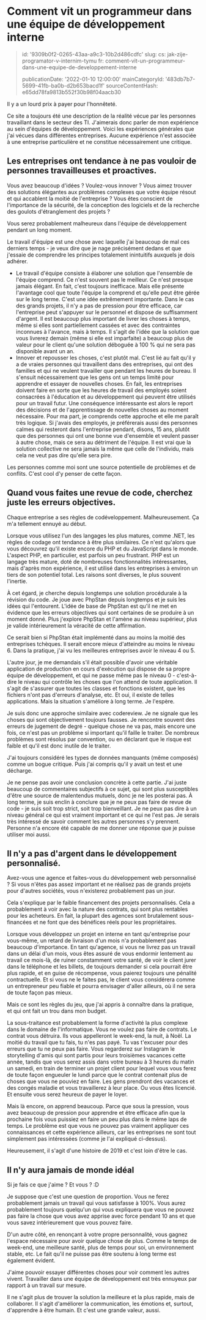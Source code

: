 Comment vit un programmeur dans une équipe de développement interne
===================================================================

> id: '9309b0f2-0265-43aa-a9c3-10b2d486cdfc'
> slug:
> 	cs: jak-zije-programator-v-internim-tymu
> 	fr: comment-vit-un-programmeur-dans-une-equipe-de-developpement-interne
> 
> publicationDate: '2022-01-10 12:00:00'
> mainCategoryId: '483db7b7-5699-41fb-ba0b-d2b653bacd1f'
> sourceContentHash: e65dd78fa9813b552f30b98f04aacb30

Il y a un lourd prix à payer pour l'honnêteté.

Ce site a toujours été une description de la réalité vécue par les personnes travaillant dans le secteur des TI. J'aimerais donc parler de mon expérience au sein d'équipes de développement. Voici les expériences générales que j'ai vécues dans différentes entreprises. Aucune expérience n'est associée à une entreprise particulière et ne constitue nécessairement une critique.

Les entreprises ont tendance à ne pas vouloir de personnes travailleuses et proactives.
----------------------------------------------

Vous avez beaucoup d'idées ? Voulez-vous innover ? Vous aimez trouver des solutions élégantes aux problèmes complexes que votre équipe résout et qui accablent la moitié de l'entreprise ? Vous êtes conscient de l'importance de la sécurité, de la conception des logiciels et de la recherche des goulots d'étranglement des projets ?

Vous serez probablement malheureux dans l'équipe de développement pendant un long moment.

Le travail d'équipe est une chose avec laquelle j'ai beaucoup de mal ces derniers temps - je veux dire que je nage précisément dedans et que j'essaie de comprendre les principes totalement inintuitifs auxquels je dois adhérer.

- Le travail d'équipe consiste à élaborer une solution que l'ensemble de l'équipe comprend. Ce n'est souvent pas le meilleur. Ce n'est presque jamais élégant. En fait, c'est toujours inefficace. Mais elle présente l'avantage cool que toute l'équipe la comprend et qu'elle peut être gérée sur le long terme. C'est une idée extrêmement importante. Dans le cas des grands projets, il n'y a pas de pression pour être efficace, car l'entreprise peut s'appuyer sur le personnel et dispose de suffisamment d'argent. Il est beaucoup plus important de livrer les choses à temps, même si elles sont partiellement cassées et avec des contraintes inconnues à l'avance, mais à temps. Il s'agit de l'idée que la solution que vous livrerez demain (même si elle est imparfaite) a beaucoup plus de valeur pour le client qu'une solution déboguée à 100 % qui ne sera pas disponible avant un an.
- Innover et repousser les choses, c'est plutôt mal. C'est lié au fait qu'il y a de vraies personnes qui travaillent dans des entreprises, qui ont des familles et qui ne veulent travailler que pendant les heures de bureau. Il s'ensuit nécessairement que les gens ont un temps limité pour apprendre et essayer de nouvelles choses. En fait, les entreprises doivent faire en sorte que les heures de travail des employés soient consacrées à l'éducation et au développement qui peuvent être utilisés pour un travail futur. Une conséquence intéressante est alors le report des décisions et de l'apprentissage de nouvelles choses au moment nécessaire. Pour ma part, je comprends cette approche et elle me paraît très logique. Si j'avais des employés, je préférerais aussi des personnes calmes qui resteront dans l'entreprise pendant, disons, 15 ans, plutôt que des personnes qui ont une bonne vue d'ensemble et veulent passer à autre chose, mais ce sera au détriment de l'équipe. Il est vrai que la solution collective ne sera jamais la même que celle de l'individu, mais cela ne veut pas dire qu'elle sera pire.

Les personnes comme moi sont une source potentielle de problèmes et de conflits. C'est cool d'y penser de cette façon.

Quand vous faites une revue de code, cherchez juste les erreurs objectives.
----------------------------------------

Chaque entreprise a ses règles de codéveloppement. Malheureusement. Ça m'a tellement ennuyé au début.

Lorsque vous utilisez l'un des langages les plus matures, comme .NET, les règles de codage ont tendance à être plus similaires. Ce n'est qu'alors que vous découvrez qu'il existe encore du PHP et du JavaScript dans le monde. L'aspect PHP, en particulier, est parfois un peu frustrant. PHP est un langage très mature, doté de nombreuses fonctionnalités intéressantes, mais d'après mon expérience, il est utilisé dans les entreprises à environ un tiers de son potentiel total. Les raisons sont diverses, le plus souvent l'inertie.

À cet égard, je cherche depuis longtemps une solution procédurale à la révision du code. Je joue avec PhpStan depuis longtemps et je suis les idées qui l'entourent. L'idée de base de PhpStan est qu'il ne met en évidence que les erreurs objectives qui sont certaines de se produire à un moment donné. Plus j'explore PhpStan et l'amène au niveau supérieur, plus je valide intérieurement la véracité de cette affirmation.

Ce serait bien si PhpStan était implémenté dans au moins la moitié des entreprises tchèques. Il serait encore mieux d'atteindre au moins le niveau 6. Dans la pratique, j'ai vu les meilleures entreprises avoir le niveau 4 ou 5.

L'autre jour, je me demandais s'il était possible d'avoir une véritable application de production en cours d'exécution qui dispose de sa propre équipe de développement, et qui ne passe même pas le niveau 0 - c'est-à-dire le niveau qui contrôle les choses que l'on attend de toute application. Il s'agit de s'assurer que toutes les classes et fonctions existent, que les fichiers n'ont pas d'erreurs d'analyse, etc. Et oui, il existe de telles applications. Mais la situation s'améliore à long terme. Je l'espère.

Je suis donc une approche similaire avec codereview. Je ne signale que les choses qui sont objectivement toujours fausses. Je rencontre souvent des erreurs de jugement de degré - quelque chose ne va pas, mais encore une fois, ce n'est pas un problème si important qu'il faille le traiter. De nombreux problèmes sont résolus par convention, ou en déclarant que le risque est faible et qu'il est donc inutile de le traiter.

J'ai toujours considéré les types de données manquants (même composés) comme un bogue critique. Puis j'ai compris qu'il y avait un test et une décharge.

Je ne pense pas avoir une conclusion concrète à cette partie. J'ai juste beaucoup de commentaires subjectifs à ce sujet, qui sont plus susceptibles d'être une source de malentendus mutuels, donc je ne les posterai pas. À long terme, je suis enclin à conclure que je ne peux pas faire de revue de code - je suis soit trop strict, soit trop bienveillant. Je ne peux pas dire à un niveau général ce qui est vraiment important et ce qui ne l'est pas. Je serais très intéressé de savoir comment les autres personnes s'y prennent. Personne n'a encore été capable de me donner une réponse que je puisse utiliser moi aussi.

Il n'y a pas d'argent dans le développement personnalisé.
---------------------------------

Avez-vous une agence et faites-vous du développement web personnalisé ? Si vous n'êtes pas assez important et ne réalisez pas de grands projets pour d'autres sociétés, vous n'existerez probablement pas un jour.

Cela s'explique par le faible financement des projets personnalisés. Cela a probablement à voir avec la nature des contrats, qui sont plus rentables pour les acheteurs. En fait, la plupart des agences sont brutalement sous-financées et ne font que des bénéfices réels pour les propriétaires.

Lorsque vous développez un projet en interne en tant qu'entreprise pour vous-même, un retard de livraison d'un mois n'a probablement pas beaucoup d'importance. En tant qu'agence, si vous ne livrez pas un travail dans un délai d'un mois, vous êtes assuré de vous endormir lentement au travail ce mois-là, de ruiner constamment votre santé, de voir le client jurer dans le téléphone et les billets, de toujours demander si cela pourrait être plus rapide, et en guise de récompense, vous paierez toujours une pénalité contractuelle. Et si vous ne le faites pas, le client vous considérera comme un entrepreneur peu fiable et pourra envisager d'aller ailleurs, où il ne sera de toute façon pas mieux.

Mais ce sont les règles du jeu, que j'ai appris à connaître dans la pratique, et qui ont fait un trou dans mon budget.

La sous-traitance est probablement la forme d'activité la plus complexe dans le domaine de l'informatique. Vous ne voulez pas faire de contrats. Le contrat vous détruira. Ils vous appelleront le week-end, la nuit, à Noël. La moitié du travail que tu fais, tu n'es pas payé. Tu vas t'excuser pour des erreurs que tu ne peux pas faire. Vous regarderez sur Instagram le storytelling d'amis qui sont partis pour leurs troisièmes vacances cette année, tandis que vous serez assis dans votre bureau à 3 heures du matin un samedi, en train de terminer un projet client pour lequel vous vous ferez de toute façon engueuler le lundi parce que le contrat contenait plus de choses que vous ne pouviez en faire. Les gens prendront des vacances et des congés maladie et vous travaillerez à leur place. Ou vous êtes licencié. Et ensuite vous serez heureux de payer le loyer.

Mais là encore, on apprend beaucoup. Parce que sous la pression, vous avez beaucoup de pression pour apprendre et être efficace afin que la prochaine fois vous puissiez en faire un peu plus dans le même laps de temps. Le problème est que vous ne pouvez pas vraiment appliquer ces connaissances et cette expérience ailleurs, car les entreprises ne sont tout simplement pas intéressées (comme je l'ai expliqué ci-dessus).

Heureusement, il s'agit d'une histoire de 2019 et c'est loin d'être le cas.

Il n'y aura jamais de monde idéal
-------------------------

Si je fais ce que j'aime ? Et vous ? :D

Je suppose que c'est une question de proportion. Vous ne ferez probablement jamais un travail qui vous satisfasse à 100%. Vous aurez probablement toujours quelqu'un qui vous expliquera que vous ne pouvez pas faire la chose que vous avez apprise avec force pendant 10 ans et que vous savez intérieurement que vous pouvez faire.

D'un autre côté, en renonçant à votre propre personnalité, vous gagnez l'espace nécessaire pour avoir quelque chose de plus. Comme le temps de week-end, une meilleure santé, plus de temps pour soi, un environnement stable, etc. Le fait qu'il ne puisse pas être soutenu à long terme est également évident.

J'aime pouvoir essayer différentes choses pour voir comment les autres vivent. Travailler dans une équipe de développement est très ennuyeux par rapport à un travail sur mesure.

Il ne s'agit plus de trouver la solution la meilleure et la plus rapide, mais de collaborer. Il s'agit d'améliorer la communication, les émotions et, surtout, d'apprendre à être humain. Et c'est une grande valeur, aussi.
